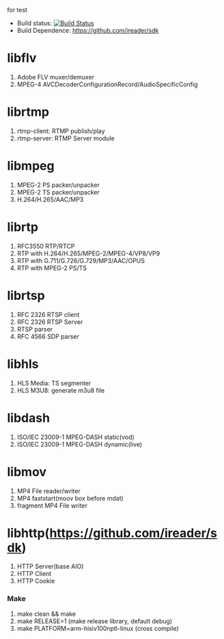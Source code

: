 for test
* Build status: [![Build Status](https://travis-ci.org/ireader/media-server.svg?branch=master)](https://travis-ci.org/ireader/media-server)
* Build Dependence: https://github.com/ireader/sdk
 
# libflv
1. Adobe FLV muxer/demuxer
2. MPEG-4 AVCDecoderConfigurationRecord/AudioSpecificConfig

# librtmp
1. rtmp-client: RTMP publish/play
2. rtmp-server: RTMP Server module

# libmpeg
1. MPEG-2 PS packer/unpacker
2. MPEG-2 TS packer/unpacker
3. H.264/H.265/AAC/MP3

# librtp
1. RFC3550 RTP/RTCP
2. RTP with H.264/H.265/MPEG-2/MPEG-4/VP8/VP9
2. RTP with G.711/G.726/G.729/MP3/AAC/OPUS
3. RTP with MPEG-2 PS/TS

# librtsp
1. RFC 2326 RTSP client
2. RFC 2326 RTSP Server
2. RTSP parser
3. RFC 4566 SDP parser

# libhls
1. HLS Media: TS segmenter
2. HLS M3U8: generate m3u8 file

# libdash
1. ISO/IEC 23009-1 MPEG-DASH static(vod)
2. ISO/IEC 23009-1 MPEG-DASH dynamic(live)

# libmov
1. MP4 File reader/writer
2. MP4 faststart(moov box before mdat)
3. fragment MP4 File writer

# libhttp(https://github.com/ireader/sdk)
1. HTTP Server(base AIO)
2. HTTP Client
3. HTTP Cookie

### Make
1. make clean && make
2. make RELEASE=1 (make release library, default debug)
3. make PLATFORM=arm-hisiv100nptl-linux (cross compile)
